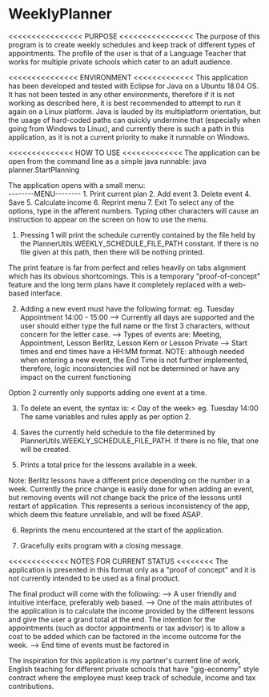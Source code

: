 # WeeklyPlanner
<<<<<<<<<<<<<<<< PURPOSE <<<<<<<<<<<<<<<<
The purpose of this program is to create weekly schedules and keep track of
different types of appointments. The profile of the user is that of a
Language Teacher that works for multiple private schools which cater to
an adult audience.

<<<<<<<<<<<<<<< ENVIRONMENT <<<<<<<<<<<<<
This application has been developed and tested with Eclipse for Java on a Ubuntu 18.04 OS.
It has not been tested in any other environments, therefore if it is not working as described
here, it is best recommended to attempt to run it again on a Linux platform. Java is lauded
by its multiplatform orientation, but the usage of hard-coded paths can quickly undermine that
(especially when going from Windows to Linux), and currently there is such a path in this
application, as it is not a current priority to make it runnable on Windows.

<<<<<<<<<<<<<< HOW TO USE <<<<<<<<<<<<<
The application can be open from the command line as a simple java runnable:
java planner.StartPlanning

The application opens with a small menu:  
       --------MENU--------
       1. Print current plan
       2. Add event
       3. Delete event
       4. Save
       5. Calculate income
       6. Reprint menu
       7. Exit
To select any of the options, type in the afferent numbers. Typing other characters
will cause an instruction to appear on the screen on how to use the menu.

1. Pressing 1 will print the schedule currently contained by the file held by
the PlannerUtils.WEEKLY_SCHEDULE_FILE_PATH constant. If there is no file
given at this path, then there will be nothing printed.

The print feature is far from perfect and relies heavily on tabs alignment which
has its obvious shortcomings. This is a temporary "proof-of-concept" feature and
the long term plans have it completely replaced with a web-based interface.

2. Adding a new event must have the following format:
<Day of the week> <Type of event> <Start time> <End time>
eg. Tuesday Appointment 14:00 - 15:00
--> Currently all days are supported and the user should either type the full name or
the first 3 characters, without concern for the letter case.
--> Types of events are: Meeting, Appointment, Lesson Berlitz, Lesson Kern or Lesson Private
--> Start times and end times have a HH:MM format. NOTE: although needed when entering a new
event, the End Time is not further implemented, therefore, logic inconsistencies will not
be determined or have any impact on the current functioning

Option 2 currently only supports adding one event at a time.

3. To delete an event, the syntax is:
< Day of the week> <Start time>
eg. Tuesday 14:00
The same variables and rules apply as per option 2.

4. Saves the currently held schedule to the file determined by
PlannerUtils.WEEKLY_SCHEDULE_FILE_PATH. If there is no file, that one will be created.

5. Prints a total price for the lessons available in a  week.

Note: Berlitz lessons have a different price depending on the number in a week. Currently
the price change is easily done for when adding an event, but removing events will
not change back the price of the lessons until restart of application. This represents
a serious inconsistency of the app, which deem this feature unreliable, and will be fixed ASAP.

6. Reprints the menu encountered at the start of the application.

7. Gracefully exits program with a closing message.

<<<<<<<<<<<<< NOTES FOR CURRENT STATUS <<<<<<<<
The application is presented in this format only as a "proof of concept" and it
is not currently intended to be used as a final product.

The final product will come with the following:
--> A user friendly and intuitive interface, preferably web based.
--> One of the main attributes of the application is to calculate the income provided
by the different lessons and give the user a grand total at the end. The intention for the
appointments (such as doctor appointments or tax advisor) is to allow a cost to be added which
can be factored in the income outcome for the week.
--> End time of events must be factored in

The inspiration for this application is my partner's current line of work, English teaching
for different private schools that have "gig-economy" style contract where the employee must
keep track of schedule, income and tax contributions.
